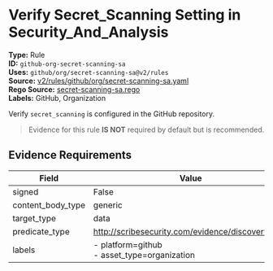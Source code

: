 # Verify Secret_Scanning Setting in Security_And_Analysis  
**Type:** Rule  
**ID:** `github-org-secret-scanning-sa`  
**Uses:** `github/org/secret-scanning-sa@v2/rules`  
**Source:** [v2/rules/github/org/secret-scanning-sa.yaml](https://github.com/scribe-public/sample-policies/v2/rules/github/org/secret-scanning-sa.yaml)  
**Rego Source:** [secret-scanning-sa.rego](https://github.com/scribe-public/sample-policies/v2/rules/github/org/secret-scanning-sa.rego)  
**Labels:** GitHub, Organization  

Verify `secret_scanning` is configured in the GitHub repository.

> Evidence for this rule **IS NOT** required by default but is recommended.


## Evidence Requirements  
| Field | Value |
|-------|-------|
| signed | False |
| content_body_type | generic |
| target_type | data |
| predicate_type | http://scribesecurity.com/evidence/discovery/v0.1 |
| labels | - platform=github<br>- asset_type=organization |

